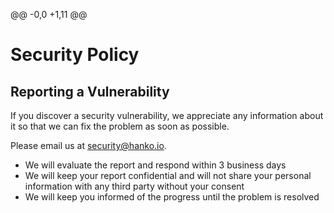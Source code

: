 @@ -0,0 +1,11 @@
# Security Policy

## Reporting a Vulnerability

If you discover a security vulnerability, we appreciate any information about it so that we can fix the problem as soon as possible.

Please email us at security@hanko.io.

- We will evaluate the report and respond within 3 business days
- We will keep your report confidential and will not share your personal information with any third party without your consent
- We will keep you informed of the progress until the problem is resolved
